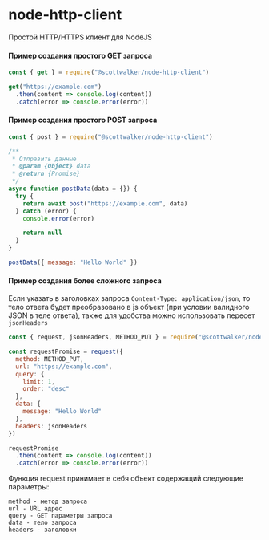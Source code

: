 # node-http-client
Простой HTTP/HTTPS клиент для NodeJS

#### Пример создания простого GET запроса
```js
const { get } = require("@scottwalker/node-http-client")

get("https://example.com")
  .then(content => console.log(content))
  .catch(error => console.error(error))
```

#### Пример создания простого POST запроса
```js
const { post } = require("@scottwalker/node-http-client")

/**
 * Отправить данные
 * @param {Object} data
 * @return {Promise}
 */
async function postData(data = {}) {
  try {
    return await post("https://example.com", data)
  } catch (error) {
    console.error(error)

    return null
  }
}

postData({ message: "Hello World" })
```

#### Пример создания более сложного запроса
Если указать в заголовках запроса `Content-Type: application/json`, то тело ответа будет преобразовано в js объект 
(при условии валидного JSON в теле ответа), также для удобства можно использовать пересет `jsonHeaders`

```js
const { request, jsonHeaders, METHOD_PUT } = require("@scottwalker/node-http-client")

const requestPromise = request({
  method: METHOD_PUT,
  url: "https://example.com",
  query: { 
    limit: 1,
    order: "desc" 
  },
  data: { 
    message: "Hello World"
  },
  headers: jsonHeaders
})

requestPromise
  .then(content => console.log(content))
  .catch(error => console.error(error))
```

Функция request принимает в себя объект содержащий следующие параметры:

```
method - метод запроса
url - URL адрес
query - GET параметры запроса
data - тело запроса
headers - заголовки
```
